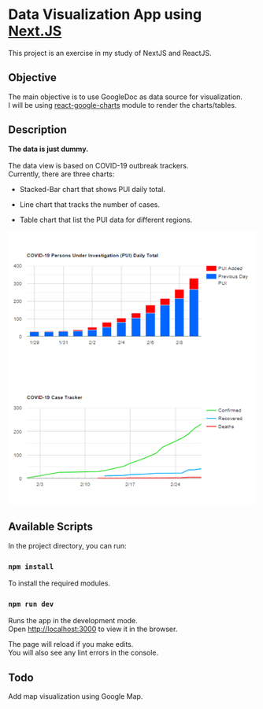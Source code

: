 # Data Visualization App using [Next.JS](https://nextjs.org/)

This project is an exercise in my study of NextJS and ReactJS.<br>

## Objective

The main objective is to use GoogleDoc as data source for visualization.<br>
I will be using [react-google-charts](https://react-google-charts.com/) module to render the charts/tables.

## Description

**The data is just dummy.**<br><br>
The data view is based on COVID-19 outbreak trackers.<br>
Currently, there are three charts:<br>

* Stacked-Bar chart that shows PUI daily total.

* Line chart that tracks the number of cases.

* Table chart that list the PUI data for different regions.

![Screenshot](docs/screenshot.png)

## Available Scripts

In the project directory, you can run:

### `npm install`

To install the required modules.

### `npm run dev`

Runs the app in the development mode.<br>
Open [http://localhost:3000](http://localhost:3000) to view it in the browser.

The page will reload if you make edits.<br>
You will also see any lint errors in the console.

## Todo

Add map visualization using Google Map.<br>
